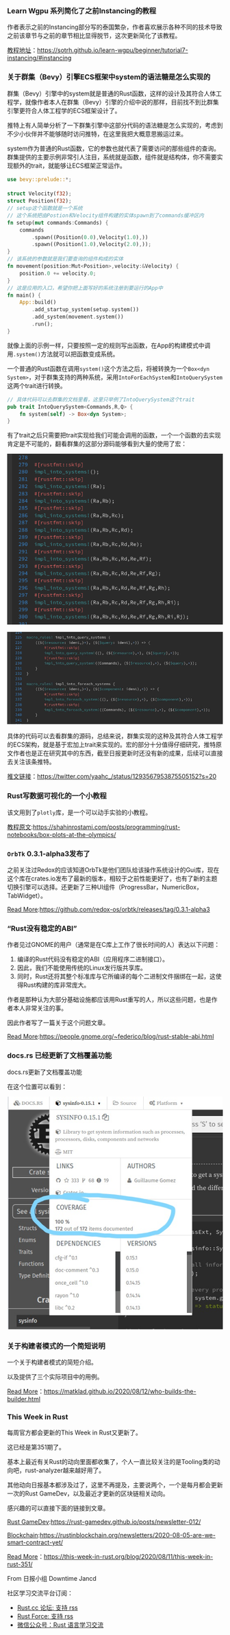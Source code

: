 ### Learn Wgpu 系列简化了之前Instancing的教程

作者表示之前的Instancing部分写的泰国繁杂，作者喜欢展示各种不同的技术导致之前该章节与之前的章节相比显得脱节，这次更新简化了该教程。

[教程地址](https://sotrh.github.io/learn-wgpu/beginner/tutorial7-instancing/#instancing)：https://sotrh.github.io/learn-wgpu/beginner/tutorial7-instancing/#instancing

### 关于群集（Bevy）引擎ECS框架中system的语法糖是怎么实现的

群集（Bevy）引擎中的system就是普通的Rust函数，这样的设计及其符合人体工程学，就像作者本人在群集（Bevy）引擎的介绍中说的那样，目前找不到比群集引擎更符合人体工程学的ECS框架设计了。

推特上有人简单分析了一下群集引擎中这部分代码的语法糖是怎么实现的，考虑到不少小伙伴并不能够随时访问推特，在这里我把大概意思搬运过来。

system作为普通的Rust函数，它的参数也就代表了需要访问的那些组件的查询。群集提供的主要示例非常引人注目，系统就是函数，组件就是结构体，你不需要实现额外的trait，就能够让ECS框架正常运作。

```Rust
use bevy::prelude::*;

struct Velocity(f32);
struct Position(f32);
// setup这个函数就是一个系统
// 这个系统把由Postion和Velocity组件构建的实体spawn到了commands缓冲区内
fn setup(mut commands:Commands) {
    commands
    	.spawn((Position(0.0),Velocity(1.0),))
    	.spawn((Position(1.0),Velocity(2.0),));
}
// 该系统的参数就是我们要查询的组件构成的实体
fn movement(position:Mut<Position>,velocity:&Velocity) {
    position.0 += velocity.0;
}
// 这是应用的入口，希望你把上面写好的系统注册到要运行的App中
fn main() {
    App::build()
    	.add_startup_system(setup.system())
    	.add_system(movement.system())
    	.run();
}
```

就像上面的示例一样，只要按照一定的规则写出函数，在App的构建模式中调用`.system()`方法就可以把函数变成系统。

一个普通的Rust函数在调用`system()`这个方法之后，将被转换为一个`Box<dyn System>`，对于群集支持的两种系统，采用`IntoForEachSystem`和`IntoQuerySystem`这两个trait进行转换。

```Rust
// 具体代码可以去群集的文档里看，这里只举例了IntoQuerySystem这个trait
pub trait IntoQuerySystem<Commands,R,Q> {
    fn system(self) -> Box<dyn System>;
}
```

有了trait之后只需要把trait实现给我们可能会调用的函数，一个一个函数的去实现肯定是不可能的，翻看群集的这部分源码能够看到大量的使用了宏：

![](.\EfO8jehU8AAFMy6.png)

![](.\EfO8jeiU0AI4psp.jpg)

具体的代码可以去看群集的源码，总结来说，群集实现的这种及其符合人体工程学的ECS架构，就是基于宏加上trait来实现的。宏的部分十分值得仔细研究，推特原文作者也是正在研究其中的东西，截至日报更新时还没有新的成果，后续可以直接去关注该条推特。

[推文链接](https://twitter.com/yaahc_/status/1293567953875505152?s=20)：https://twitter.com/yaahc_/status/1293567953875505152?s=20

### Rust写数据可视化的一个小教程

该文用到了`plotly`库，是一个可以动手实验的小教程。

[教程原文](https://shahinrostami.com/posts/programming/rust-notebooks/box-plots-at-the-olympics/):https://shahinrostami.com/posts/programming/rust-notebooks/box-plots-at-the-olympics/

### `OrbTk` 0.3.1-alpha3发布了

之前关注过Redox的应该知道OrbTk是他们团队给该操作系统设计的Gui库，现在这个库在crates.io发布了最新的版本，相较于之前性能更好了，也有了新的主题切换引擎可以选择。还更新了三种UI组件（ProgressBar，NumericBox，TabWidget）。

[Read More](https://github.com/redox-os/orbtk/releases/tag/0.3.1-alpha3):https://github.com/redox-os/orbtk/releases/tag/0.3.1-alpha3

### “Rust没有稳定的ABI”

作者见过GNOME的用户（通常是在C库上工作了很长时间的人）表达以下问题：

1. 编译的Rust代码没有稳定的ABI（应用程序二进制接口）。
2. 因此，我们不能使用传统的Linux发行版共享库。
3. 同时，Rust还将其整个标准库与它所编译的每个二进制文件捆绑在一起，这使得Rust构建的库非常庞大。

作者是那种认为大部分基础设施都应该用Rust重写的人，所以这些问题，也是作者本人非常关注的事。

因此作者写了一篇关于这个问题文章。

[Read More](https://people.gnome.org/~federico/blog/rust-stable-abi.html):https://people.gnome.org/~federico/blog/rust-stable-abi.html

### docs.rs 已经更新了文档覆盖功能

docs.rs更新了文档覆盖功能

在这个位置可以看到：

![](.\0.jpg)

### 关于构建者模式的一个简短说明

一个关于构建者模式的简短介绍。

以及提供了三个实际项目中的用例。

[Read More](https://matklad.github.io/2020/08/12/who-builds-the-builder.html)：https://matklad.github.io/2020/08/12/who-builds-the-builder.html

### This Week in Rust

每周官方都会更新的This Week in Rust又更新了。

这已经是第351期了。

基本上最近有关Rust的动向里面都收集了，个人一直比较关注的是Tooling类的动向吧，rust-analyzer越来越好用了。

其他动向日报基本都涉及过了，这里不再提及，主要说两个，一个是每月都会更新一次的Rust GameDev，以及最近才更新的区块链相关动向。

感兴趣的可以直接下面的链接到文章。

[Rust GameDev](https://rust-gamedev.github.io/posts/newsletter-012/):https://rust-gamedev.github.io/posts/newsletter-012/

[Blockchain](https://rustinblockchain.org/newsletters/2020-08-05-are-we-smart-contract-yet/):https://rustinblockchain.org/newsletters/2020-08-05-are-we-smart-contract-yet/

[Read More](https://this-week-in-rust.org/blog/2020/08/11/this-week-in-rust-351/)：https://this-week-in-rust.org/blog/2020/08/11/this-week-in-rust-351/

From 日报小组 Downtime Jancd

社区学习交流平台订阅：

- [Rust.cc 论坛: 支持 rss](https://rust.cc/)
- [Rust Force: 支持 rss](https://rustforce.net/)
- [微信公众号：Rust 语言学习交流](https://rust.cc/article?id=ed7c9379-d681-47cb-9532-0db97d883f62)